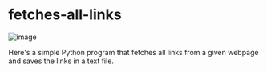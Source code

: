 # fetches-all-links

![image](https://github.com/harindujayakody/fetches-all-links/assets/9878813/71f881e8-2f51-4e9a-9451-e4086a78562c)

Here's a simple Python program that fetches all links from a given webpage and saves the links in a text file.
